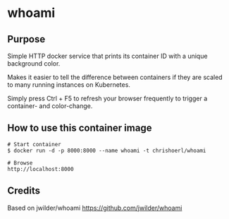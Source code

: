 # whoami

## Purpose
Simple HTTP docker service that prints its container ID
with a unique background color.

Makes it easier to tell the difference between containers
if they are scaled to many running instances on Kubernetes.

Simply press Ctrl + F5 to refresh your browser frequently
to trigger a container- and color-change.

## How to use this container image
```
# Start container
$ docker run -d -p 8000:8000 --name whoami -t chrishoerl/whoami

# Browse
http://localhost:8000
```

## Credits
Based on jwilder/whoami https://github.com/jwilder/whoami